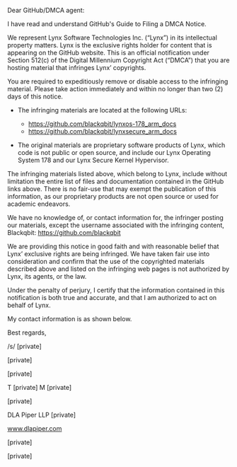 Dear GitHub/DMCA agent:

I have read and understand GitHub's Guide to Filing a DMCA Notice.

 

We represent Lynx Software Technologies Inc. (“Lynx”) in its intellectual property matters. Lynx is the exclusive rights holder for content that is appearing on the GitHub website. This is an official notification under Section 512(c) of the Digital Millennium Copyright Act (“DMCA”) that you are hosting material that infringes Lynx’ copyrights.  

 

You are required to expeditiously remove or disable access to the infringing material. Please take action immediately and within no longer than two (2) days of this notice.

 

- The infringing materials are located at the following URLs:  
  - https://github.com/blackqbit/lynxos-178_arm_docs
  - https://github.com/blackqbit/lynxsecure_arm_docs  


- The original materials are proprietary software products of Lynx, which code is not public or open source, and include our Lynx Operating System 178 and our Lynx Secure Kernel Hypervisor.

The infringing materials listed above, which belong to Lynx, include without limitation the entire list of files and documentation contained in the GitHub links above.  There is no fair-use that may exempt the publication of this information, as our proprietary products are not open source or used for academic endeavors.

We have no knowledge of, or contact information for, the infringer posting our materials, except the username associated with the infringing content, Blackqbit:  https://github.com/blackqbit

We are providing this notice in good faith and with reasonable belief that Lynx’ exclusive rights are being infringed. We have taken fair use into consideration and confirm that the use of the copyrighted materials described above and listed on the infringing web pages is not authorized by Lynx, its agents, or the law.

Under the penalty of perjury, I certify that the information contained in this notification is both true and accurate, and that I am authorized to act on behalf of Lynx.

My contact information is as shown below.

Best regards,

 

/s/ [private]

 

[private]

[private]

 

T  [private]
M  [private]

[private]

 

DLA Piper LLP [private]

www.dlapiper.com

[private]

[private]
